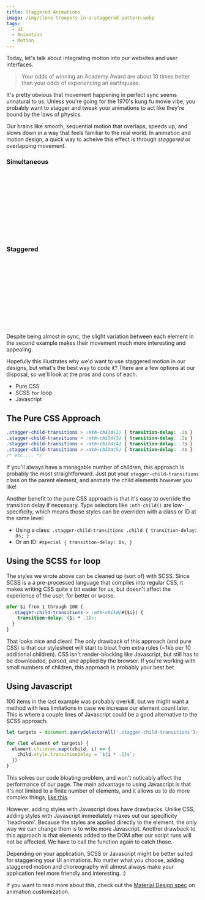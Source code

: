 ```yaml
---
title: Staggered Animations
image: /img/clone-troopers-in-a-staggered-pattern.webp
tags:
  - UI
  - Animation
  - Motion
---
```


Today, let's talk about integrating motion into our websites and user interfaces.

> Your odds of winning an Academy Award are about 10 times better than your odds of experiencing an earthquake.

It's pretty obvious that movement happening in perfect sync seems unnatural to us. Unless you're going for the 1970's kung fu movie vibe, you probably want to stagger and tweak your animations to act like they're bound by the laws of physics.

Our brains like smooth, sequential motion that overlaps, speeds up, and slows down in a way that feels familiar to the real world. In animation and motion design, a quick way to acheive this effect is through *staggered* or overlapping movement.

<style>
  @keyframes move {
    0% {
      transform: translate(0);
    }
    50% {
      transform: translateX(10rem);
    }
  }

  @-webkit-keyframes move {
    0% {
      transform: translate(0);
    }
    50% {
      transform: translateX(10rem);
    }
  }

  .example-wrapper {
    font-size: 1rem;
    position: relative;
    height: auto;
    width: 100%;
    margin-bottom: 2rem;
  }

  .example-wrapper .example-circle {
    width: 2rem;
    height: 2rem;
    border-radius: 50%;
    background: dodgerblue;
    background: var(--primary);
    -webkit-animation: move 4s ease-in-out alternate infinite running;
    animation: move 4s ease-in-out alternate infinite running;
  }

  .staggered>:nth-child(4),
  .staggered>:nth-child(2) {
    animation-delay: .2s;
  }

  .staggered>:nth-child(5),
  .staggered>:nth-child(1) {
    animation-delay: .4s;
  }
</style>

### Simultaneous

<div class="example-wrapper">
  <div class="example-circle"></div>
  <div class="example-circle"></div>
  <div class="example-circle"></div>
  <div class="example-circle"></div>
  <div class="example-circle"></div>
</div>

### Staggered

<div class="example-wrapper staggered">
  <div class="example-circle"></div>
  <div class="example-circle"></div>
  <div class="example-circle"></div>
  <div class="example-circle"></div>
  <div class="example-circle"></div>
</div>

Despite being almost in sync, the slight variation between each element in the second example makes their movement much more interesting and appealing.

Hopefully this illustrates why we'd want to use staggered motion in our designs, but what's the best way to code it? There are a few options at our disposal, so we'll look at the pros and cons of each.

- Pure CSS
- SCSS `for` loop
- Javascript

## The Pure CSS Approach
```css
.stagger-child-transitions > :nth-child(2) { transition-delay: .1s }
.stagger-child-transitions > :nth-child(3) { transition-delay: .2s }
.stagger-child-transitions > :nth-child(4) { transition-delay: .3s }
.stagger-child-transitions > :nth-child(5) { transition-delay: .4s }
/* etc.... */
```

If you'll always have a managable number of children, this approach is probably the most straightforward. Just put your `stagger-child-transitions` class on the parent element, and animate the child elements however you like!

Another benefit to the pure CSS approach is that it's easy to override the transition delay if necessary. Type selectors like `:nth-child()` are low-specificity, which means those styles can be overriden with a class or ID at the same level:
- Using a class: `.stagger-child-transitions .child { transition-delay: 0s; }`
- Or an ID: `#special { transition-delay: 0s; }`


## Using the SCSS `for` loop
The styles we wrote above can be cleaned up (sort of) with SCSS. Since SCSS is a a pre-processed language that compiles into regular CSS, it makes writing CSS quite a bit easier for us, but doesn't affect the experience of the user, for better or worse.

```css
@for $i from 1 through 100 {
  .stagger-child-transitions > :nth-child(#{$i}) {
    transition-delay: ($i * .1)s;
  }
}
```

That looks nice and clean!  The only drawback of this approach (and pure CSS) is that our stylesheet will start to bloat from extra rules (~1kb per 10 additional children). CSS isn't render-blocking like Javascript, but still has to be downloaded, parsed, and applied by the browser. If you're working with small numbers of children, this approach is probably your best bet.


## Using Javascript

100 items in the last example was probably overkill, but we might want a method with less limitations in case we increase our element count later. This is where a couple lines of Javascript could be a good alternative to the SCSS approach.

```javascript
let targets = document.querySelectorAll('.stagger-child-transitions');

for (let element of targets) {
  element.children.map((child, i) => {
    child.style.transitionDelay = `${i * .1}s`;
  })
}
```

This solves our code bloating problem, and won't noticably affect the performance of our page.  The main advantage to using Javascript is that it's not limited to a finite number of elements, and it allows us to do more complex things, [like this](//codepen.io/bradeneast/pen/PooozNJ).

However, adding styles with Javascript does have drawbacks. Unlike CSS, adding styles with Javascript immediately maxes out our specificity 'headroom'. Because the styles are applied directly to the element, the only way we can change them is to write more Javascript. Another drawback to this approach is that elements added to the DOM after our script runs will not be affected. We have to call the function again to catch those.

Depending on your application, SCSS or Javascript might be better suited for staggering your UI animations. No matter what you choose, adding staggered motion and choreography will almost always make your application feel more friendly and interesting. :)

If you want to read more about this, check out the [Material Design spec](//material.io/design/motion/customization.html#sequencing) on animation customization.
